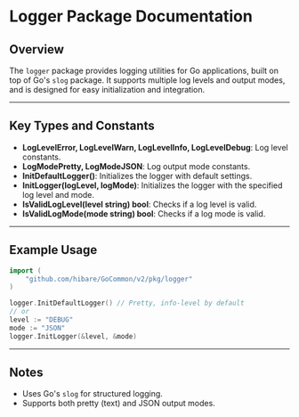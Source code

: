 # Logger Package Documentation

## Overview

The `logger` package provides logging utilities for Go applications, built on top of Go's `slog` package. It supports multiple log levels and output modes, and is designed for easy initialization and integration.

---

## Key Types and Constants

- **LogLevelError, LogLevelWarn, LogLevelInfo, LogLevelDebug**: Log level constants.
- **LogModePretty, LogModeJSON**: Log output mode constants.
- **InitDefaultLogger()**: Initializes the logger with default settings.
- **InitLogger(logLevel, logMode)**: Initializes the logger with the specified log level and mode.
- **IsValidLogLevel(level string) bool**: Checks if a log level is valid.
- **IsValidLogMode(mode string) bool**: Checks if a log mode is valid.

---

## Example Usage

```go
import (
    "github.com/hibare/GoCommon/v2/pkg/logger"
)

logger.InitDefaultLogger() // Pretty, info-level by default
// or
level := "DEBUG"
mode := "JSON"
logger.InitLogger(&level, &mode)
```

---

## Notes

- Uses Go's `slog` for structured logging.
- Supports both pretty (text) and JSON output modes.
